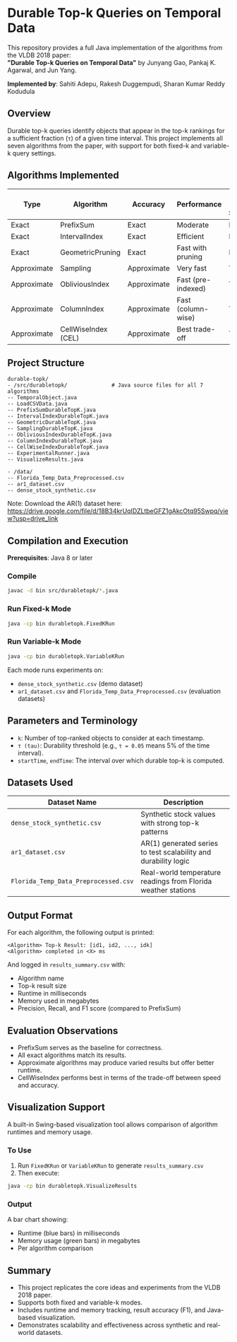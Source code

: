 
# Durable Top-k Queries on Temporal Data

This repository provides a full Java implementation of the algorithms from the VLDB 2018 paper:  
**"Durable Top-k Queries on Temporal Data"**  by Junyang Gao, Pankaj K. Agarwal, and Jun Yang.

**Implemented by**: Sahiti Adepu, Rakesh Duggempudi, Sharan Kumar Reddy Kodudula

## Overview

Durable top-k queries identify objects that appear in the top-k rankings for a sufficient fraction (`τ`) of a given time interval. This project implements all seven algorithms from the paper, with support for both fixed-k and variable-k query settings.

## Algorithms Implemented

| Type        | Algorithm              | Accuracy      | Performance           | Arbitrary k Supported |
|-------------|------------------------|----------------|------------------------|------------------------|
| Exact       | PrefixSum              | Exact          | Moderate               | No                     |
| Exact       | IntervalIndex          | Exact          | Efficient              | No                     |
| Exact       | GeometricPruning       | Exact          | Fast with pruning      | No                     |
| Approximate | Sampling               | Approximate    | Very fast              | Yes                    |
| Approximate | ObliviousIndex         | Approximate    | Fast (pre-indexed)     | Yes                    |
| Approximate | ColumnIndex            | Approximate    | Fast (column-wise)     | Yes                    |
| Approximate | CellWiseIndex (CEL)    | Approximate    | Best trade-off         | Yes                    |

## Project Structure

```
durable-topk/
- /src/durabletopk/              # Java source files for all 7 algorithms
-- TemporalObject.java
-- LoadCSVData.java
-- PrefixSumDurableTopK.java
-- IntervalIndexDurableTopK.java
-- GeometricDurableTopK.java
-- SamplingDurableTopK.java
-- ObliviousIndexDurableTopK.java
-- ColumnIndexDurableTopK.java
-- CellWiseIndexDurableTopK.java
-- ExperimentalRunner.java
-- VisualizeResults.java

- /data/
-- Florida_Temp_Data_Preprocessed.csv
-- ar1_dataset.csv
-- dense_stock_synthetic.csv
```
Note: Download the AR(1) dataset here: https://drive.google.com/file/d/18B34krUqIDZLtbeGFZ1gAkcOtq95Swpq/view?usp=drive_link


## Compilation and Execution

**Prerequisites**: Java 8 or later

### Compile
```bash
javac -d bin src/durabletopk/*.java
```

### Run Fixed-k Mode
```bash
java -cp bin durabletopk.FixedKRun
```

### Run Variable-k Mode
```bash
java -cp bin durabletopk.VariableKRun
```

Each mode runs experiments on:
- `dense_stock_synthetic.csv` (demo dataset)
- `ar1_dataset.csv` and `Florida_Temp_Data_Preprocessed.csv` (evaluation datasets)

## Parameters and Terminology

- `k`: Number of top-ranked objects to consider at each timestamp.
- `τ (tau)`: Durability threshold (e.g., `τ = 0.05` means 5% of the time interval).
- `startTime`, `endTime`: The interval over which durable top-k is computed.

## Datasets Used

| Dataset Name                          | Description                                                       |
|--------------------------------------|-------------------------------------------------------------------|
| `dense_stock_synthetic.csv`          | Synthetic stock values with strong top-k patterns                 |
| `ar1_dataset.csv`                    | AR(1) generated series to test scalability and durability logic   |
| `Florida_Temp_Data_Preprocessed.csv` | Real-world temperature readings from Florida weather stations     |

## Output Format

For each algorithm, the following output is printed:

```
<Algorithm> Top-k Result: [id1, id2, ..., idk]
<Algorithm> completed in <X> ms
```

And logged in `results_summary.csv` with:

- Algorithm name
- Top-k result size
- Runtime in milliseconds
- Memory used in megabytes
- Precision, Recall, and F1 score (compared to PrefixSum)

## Evaluation Observations

- PrefixSum serves as the baseline for correctness.
- All exact algorithms match its results.
- Approximate algorithms may produce varied results but offer better runtime.
- CellWiseIndex performs best in terms of the trade-off between speed and accuracy.

## Visualization Support

A built-in Swing-based visualization tool allows comparison of algorithm runtimes and memory usage.

### To Use

1. Run `FixedKRun` or `VariableKRun` to generate `results_summary.csv`
2. Then execute:

```bash
java -cp bin durabletopk.VisualizeResults
```

### Output

A bar chart showing:

- Runtime (blue bars) in milliseconds
- Memory usage (green bars) in megabytes
- Per algorithm comparison

## Summary

- This project replicates the core ideas and experiments from the VLDB 2018 paper.
- Supports both fixed and variable-k modes.
- Includes runtime and memory tracking, result accuracy (F1), and Java-based visualization.
- Demonstrates scalability and effectiveness across synthetic and real-world datasets.
